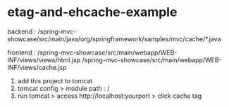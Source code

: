# etag-and-ehcache-example

backend : /spring-mvc-showcase/src/main/java/org/springframework/samples/mvc/cache/*.java

frontend : /spring-mvc-showcase/src/main/webapp/WEB-INF/views/views/html.jsp
           /spring-mvc-showcase/src/main/webapp/WEB-INF/views/cache.jsp
           
           
1. add this project to tomcat
2. tomcat config > module path : / 
3. run tomcat > access http://localhost:yourport > click cache tag

